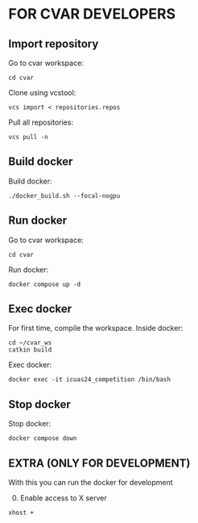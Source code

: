 # FOR CVAR DEVELOPERS 

## Import repository
Go to cvar workspace:
```
cd cvar
```

Clone using vcstool:
```
vcs import < repositories.repos
```

Pull all repositories:
```
vcs pull -n
```

## Build docker
Build docker:
```
./docker_build.sh --focal-nogpu
```

## Run docker
Go to cvar workspace:
```
cd cvar
```

Run docker:
```
docker compose up -d
```

## Exec docker
For first time, compile the workspace. Inside docker:
```
cd ~/cvar_ws
catkin build
```

Exec docker:
```
docker exec -it icuas24_competition /bin/bash
```

## Stop docker
Stop docker:
```
docker compose down
```


## EXTRA (ONLY FOR DEVELOPMENT)
With this you can run the docker for development 

0. Enable access to X server
```
xhost +
```
